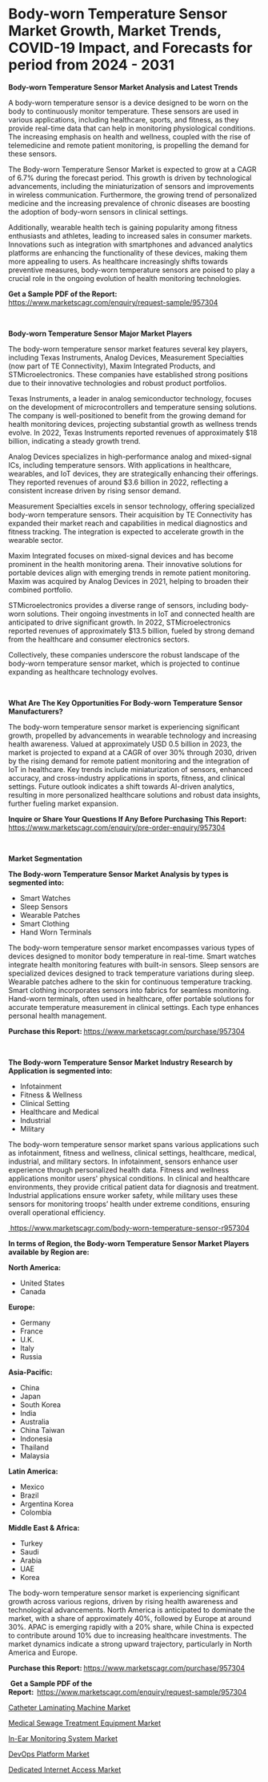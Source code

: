 <p><h1>Body-worn Temperature Sensor Market Growth, Market Trends, COVID-19 Impact, and Forecasts for period from 2024 - 2031</h1></p><p><strong>Body-worn Temperature Sensor Market Analysis and Latest Trends</strong></p>
<p><p>A body-worn temperature sensor is a device designed to be worn on the body to continuously monitor temperature. These sensors are used in various applications, including healthcare, sports, and fitness, as they provide real-time data that can help in monitoring physiological conditions. The increasing emphasis on health and wellness, coupled with the rise of telemedicine and remote patient monitoring, is propelling the demand for these sensors.</p><p>The Body-worn Temperature Sensor Market is expected to grow at a CAGR of 6.7% during the forecast period. This growth is driven by technological advancements, including the miniaturization of sensors and improvements in wireless communication. Furthermore, the growing trend of personalized medicine and the increasing prevalence of chronic diseases are boosting the adoption of body-worn sensors in clinical settings.</p><p>Additionally, wearable health tech is gaining popularity among fitness enthusiasts and athletes, leading to increased sales in consumer markets. Innovations such as integration with smartphones and advanced analytics platforms are enhancing the functionality of these devices, making them more appealing to users. As healthcare increasingly shifts towards preventive measures, body-worn temperature sensors are poised to play a crucial role in the ongoing evolution of health monitoring technologies.</p></p>
<p><strong>Get a Sample PDF of the Report:&nbsp;</strong> <a href="https://www.marketscagr.com/enquiry/request-sample/957304?utm_campaign=1173&utm_medium=2&utm_source=Github&utm_content=ia&utm_term=11102024&utm_id=body-worn-temperature-sensor">https://www.marketscagr.com/enquiry/request-sample/957304</a></p>
<p>&nbsp;</p>
<p><strong>Body-worn Temperature Sensor Major Market Players</strong></p>
<p><p>The body-worn temperature sensor market features several key players, including Texas Instruments, Analog Devices, Measurement Specialties (now part of TE Connectivity), Maxim Integrated Products, and STMicroelectronics. These companies have established strong positions due to their innovative technologies and robust product portfolios.</p><p>Texas Instruments, a leader in analog semiconductor technology, focuses on the development of microcontrollers and temperature sensing solutions. The company is well-positioned to benefit from the growing demand for health monitoring devices, projecting substantial growth as wellness trends evolve. In 2022, Texas Instruments reported revenues of approximately $18 billion, indicating a steady growth trend.</p><p>Analog Devices specializes in high-performance analog and mixed-signal ICs, including temperature sensors. With applications in healthcare, wearables, and IoT devices, they are strategically enhancing their offerings. They reported revenues of around $3.6 billion in 2022, reflecting a consistent increase driven by rising sensor demand.</p><p>Measurement Specialties excels in sensor technology, offering specialized body-worn temperature sensors. Their acquisition by TE Connectivity has expanded their market reach and capabilities in medical diagnostics and fitness tracking. The integration is expected to accelerate growth in the wearable sector.</p><p>Maxim Integrated focuses on mixed-signal devices and has become prominent in the health monitoring arena. Their innovative solutions for portable devices align with emerging trends in remote patient monitoring. Maxim was acquired by Analog Devices in 2021, helping to broaden their combined portfolio.</p><p>STMicroelectronics provides a diverse range of sensors, including body-worn solutions. Their ongoing investments in IoT and connected health are anticipated to drive significant growth. In 2022, STMicroelectronics reported revenues of approximately $13.5 billion, fueled by strong demand from the healthcare and consumer electronics sectors.</p><p>Collectively, these companies underscore the robust landscape of the body-worn temperature sensor market, which is projected to continue expanding as healthcare technology evolves.</p></p>
<p>&nbsp;</p>
<p><strong>What Are The Key Opportunities For Body-worn Temperature Sensor Manufacturers?</strong></p>
<p><p>The body-worn temperature sensor market is experiencing significant growth, propelled by advancements in wearable technology and increasing health awareness. Valued at approximately USD 0.5 billion in 2023, the market is projected to expand at a CAGR of over 30% through 2030, driven by the rising demand for remote patient monitoring and the integration of IoT in healthcare. Key trends include miniaturization of sensors, enhanced accuracy, and cross-industry applications in sports, fitness, and clinical settings. Future outlook indicates a shift towards AI-driven analytics, resulting in more personalized healthcare solutions and robust data insights, further fueling market expansion.</p></p>
<p><strong>Inquire or Share Your Questions If Any Before Purchasing This Report:</strong> <a href="https://www.marketscagr.com/enquiry/pre-order-enquiry/957304?utm_campaign=1173&utm_medium=2&utm_source=Github&utm_content=ia&utm_term=11102024&utm_id=body-worn-temperature-sensor">https://www.marketscagr.com/enquiry/pre-order-enquiry/957304</a></p>
<p>&nbsp;</p>
<p><strong>Market Segmentation</strong></p>
<p><strong>The Body-worn Temperature Sensor Market Analysis by types is segmented into:</strong></p>
<p><ul><li>Smart Watches</li><li>Sleep Sensors</li><li>Wearable Patches</li><li>Smart Clothing</li><li>Hand Worn Terminals</li></ul></p>
<p><p>The body-worn temperature sensor market encompasses various types of devices designed to monitor body temperature in real-time. Smart watches integrate health monitoring features with built-in sensors. Sleep sensors are specialized devices designed to track temperature variations during sleep. Wearable patches adhere to the skin for continuous temperature tracking. Smart clothing incorporates sensors into fabrics for seamless monitoring. Hand-worn terminals, often used in healthcare, offer portable solutions for accurate temperature measurement in clinical settings. Each type enhances personal health management.</p></p>
<p><strong>Purchase this Report:&nbsp;</strong><a href="https://www.marketscagr.com/purchase/957304?utm_campaign=1173&utm_medium=2&utm_source=Github&utm_content=ia&utm_term=11102024&utm_id=body-worn-temperature-sensor">https://www.marketscagr.com/purchase/957304</a></p>
<p>&nbsp;</p>
<p><strong>The Body-worn Temperature Sensor Market Industry Research by Application is segmented into:</strong></p>
<p><ul><li>Infotainment</li><li>Fitness & Wellness</li><li>Clinical Setting</li><li>Healthcare and Medical</li><li>Industrial</li><li>Military</li></ul></p>
<p><p>The body-worn temperature sensor market spans various applications such as infotainment, fitness and wellness, clinical settings, healthcare, medical, industrial, and military sectors. In infotainment, sensors enhance user experience through personalized health data. Fitness and wellness applications monitor users' physical conditions. In clinical and healthcare environments, they provide critical patient data for diagnosis and treatment. Industrial applications ensure worker safety, while military uses these sensors for monitoring troops’ health under extreme conditions, ensuring overall operational efficiency.</p></p>
<p><a href="https://www.marketscagr.com/body-worn-temperature-sensor-r957304?utm_campaign=1173&utm_medium=2&utm_source=Github&utm_content=ia&utm_term=11102024&utm_id=body-worn-temperature-sensor">&nbsp;https://www.marketscagr.com/body-worn-temperature-sensor-r957304</a></p>
<p><strong>In terms of Region, the Body-worn Temperature Sensor Market Players available by Region are:</strong></p>
<p>
    <p> <strong> North America: </strong>
        <ul>
            <li>United States</li>
            <li>Canada</li>
        </ul>
        </p> 
    <p> <strong> Europe: </strong>
        <ul>
            <li>Germany</li>
            <li>France</li>
            <li>U.K.</li>
            <li>Italy</li>
            <li>Russia</li>
        </ul>
        </p> 
    <p> <strong> Asia-Pacific: </strong>
        <ul>
            <li>China</li>
            <li>Japan</li>
            <li>South Korea</li>
            <li>India</li>
            <li>Australia</li>
            <li>China Taiwan</li>
            <li>Indonesia</li>
            <li>Thailand</li>
            <li>Malaysia</li>
        </ul>
        </p> 
    <p> <strong> Latin America: </strong>
        <ul>
            <li>Mexico</li>
            <li>Brazil</li>
            <li>Argentina Korea</li>
            <li>Colombia</li>
        </ul>
        </p> 
    <p> <strong> Middle East & Africa: </strong>
        <ul>
            <li>Turkey</li>
            <li>Saudi</li>
            <li>Arabia</li>
            <li>UAE</li>
            <li>Korea</li>
        </ul>
    </p>
    </p>
<p><p>The body-worn temperature sensor market is experiencing significant growth across various regions, driven by rising health awareness and technological advancements. North America is anticipated to dominate the market, with a share of approximately 40%, followed by Europe at around 30%. APAC is emerging rapidly with a 20% share, while China is expected to contribute around 10% due to increasing healthcare investments. The market dynamics indicate a strong upward trajectory, particularly in North America and Europe.</p></p>
<p><strong>Purchase this Report: </strong><a href="https://www.marketscagr.com/purchase/957304?utm_campaign=1173&utm_medium=2&utm_source=Github&utm_content=ia&utm_term=11102024&utm_id=body-worn-temperature-sensor">https://www.marketscagr.com/purchase/957304</a></p>
<p>&nbsp;<strong>Get a Sample PDF of the Report:&nbsp;&nbsp;</strong><a href="https://www.marketscagr.com/enquiry/request-sample/957304?utm_campaign=1173&utm_medium=2&utm_source=Github&utm_content=ia&utm_term=11102024&utm_id=body-worn-temperature-sensor">https://www.marketscagr.com/enquiry/request-sample/957304</a></p>
<p><strong></strong></p>
<p><p><a href="https://www.linkedin.com/pulse/global-catheter-laminating-machine-market-focus-product-type-av28f?utm_campaign=1173&utm_medium=2&utm_source=Github&utm_content=ia&utm_term=11102024&utm_id=body-worn-temperature-sensor">Catheter Laminating Machine Market</a></p><p><a href="https://www.linkedin.com/pulse/market-insights-global-medical-sewage-treatment-equipment-forecast-mytjf?utm_campaign=1173&utm_medium=2&utm_source=Github&utm_content=ia&utm_term=11102024&utm_id=body-worn-temperature-sensor">Medical Sewage Treatment Equipment Market</a></p><p><a href="https://www.linkedin.com/pulse/in-ear-monitoring-system-market-forecasts-trends-impact-analysis-prvbe?utm_campaign=1173&utm_medium=2&utm_source=Github&utm_content=ia&utm_term=11102024&utm_id=body-worn-temperature-sensor">In-Ear Monitoring System Market</a></p><p><a href="https://issuu.com/reportprime-2/docs/devops-platform-market-size-2030.pp_4b32f3628356a3?utm_campaign=1173&utm_medium=2&utm_source=Github&utm_content=ia&utm_term=11102024&utm_id=body-worn-temperature-sensor">DevOps Platform Market</a></p><p><a href="https://issuu.com/reportprime-2/docs/dedicated-internet-access-market-si_ed3fd330e348b2?utm_campaign=1173&utm_medium=2&utm_source=Github&utm_content=ia&utm_term=11102024&utm_id=body-worn-temperature-sensor">Dedicated Internet Access Market</a></p></p>